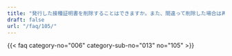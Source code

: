 ```yaml
---
title: "発行した接種証明書を削除することはできますか。また、間違って削除した場合は再発行はできますか。"
draft: false
url: "/faq/105/"
---
```


{{< faq category-no="006" category-sub-no="013" no="105" >}}
